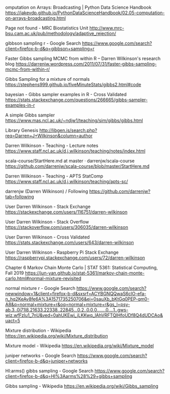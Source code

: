 omputation on Arrays: Broadcasting | Python Data Science Handbook
https://jakevdp.github.io/PythonDataScienceHandbook/02.05-computation-on-arrays-broadcasting.html

Page not found - MRC Biostatistics Unit
http://www.mrc-bsu.cam.ac.uk/pub/methodology/adaptive_rejection/

gibbson sampling r - Google Search
https://www.google.com/search?client=firefox-b-d&q=gibbson+sampling+r

Faster Gibbs sampling MCMC from within R – Darren Wilkinson's research blog
https://darrenjw.wordpress.com/2011/07/31/faster-gibbs-sampling-mcmc-from-within-r/

Gibbs Sampling for a mixture of normals
https://stephens999.github.io/fiveMinuteStats/gibbs2.html#code

bayesian - Gibbs sampler examples in R - Cross Validated
https://stats.stackexchange.com/questions/266665/gibbs-sampler-examples-in-r

A simple Gibbs sampler
https://www.mas.ncl.ac.uk/~ndjw1/teaching/sim/gibbs/gibbs.html

Library Genesis
http://libgen.is/search.php?req=Darren+J+Wilkinson&column=author

Darren Wilkinson - Teaching - Lecture notes
https://www.staff.ncl.ac.uk/d.j.wilkinson/teaching/notes/index.html

scala-course/StartHere.md at master · darrenjw/scala-course
https://github.com/darrenjw/scala-course/blob/master/StartHere.md

Darren Wilkinson - Teaching - APTS StatComp
https://www.staff.ncl.ac.uk/d.j.wilkinson/teaching/apts-sc/

darrenjw (Darren Wilkinson) / Following
https://github.com/darrenjw?tab=following

User Darren Wilkinson - Stack Exchange
https://stackexchange.com/users/116751/darren-wilkinson

User Darren Wilkinson - Stack Overflow
https://stackoverflow.com/users/306035/darren-wilkinson

User Darren Wilkinson - Cross Validated
https://stats.stackexchange.com/users/643/darren-wilkinson

User Darren Wilkinson - Raspberry Pi Stack Exchange
https://raspberrypi.stackexchange.com/users/72/darren-wilkinson

Chapter 6 Markov Chain Monte Carlo | STAT 5361: Statistical Computing, Fall 2019
https://jun-yan.github.io/stat-5361/markov-chain-monte-carlo.html#normal-mixture-revisited

normal mixture r - Google Search
https://www.google.com/search?newwindow=1&client=firefox-b-d&sxsrf=ACYBGNQQwaS6clO-efa-n_hq2KeAv8fe6A%3A1571735250706&ei=0sauXb_bKtGq0PEP-qm0-A8&q=normal+mixture+r&oq=normal+mixture+r&gs_l=psy-ab.3..0i71l8.21633.22338..22845...0.2..0.0.0.......0....1..gws-wiz.wfFzlu1_7nU&ved=0ahUKEwi_jLKKwq_lAhVRFTQIHfoUDf8Q4dUDCAo&uact=5

Mixture distribution - Wikipedia
https://en.wikipedia.org/wiki/Mixture_distribution

Mixture model - Wikipedia
https://en.wikipedia.org/wiki/Mixture_model

juniper networks - Google Search
https://www.google.com/search?client=firefox-b-d&q=juniper+networks

HI:arms() gibbs sampling - Google Search
https://www.google.com/search?client=firefox-b-d&q=HI%3Aarms%28%29+gibbs+sampling

Gibbs sampling - Wikipedia
https://en.wikipedia.org/wiki/Gibbs_sampling


